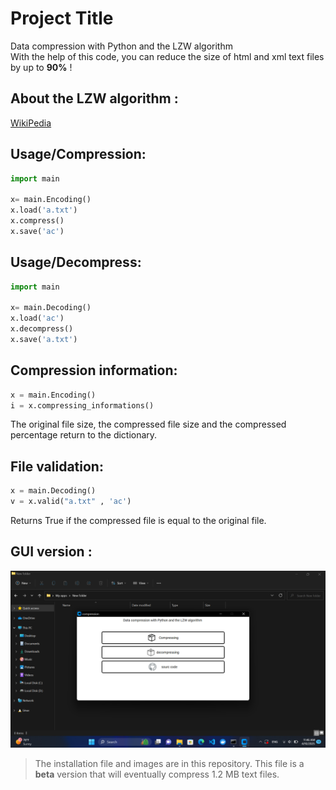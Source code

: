 
# Project Title

Data compression with Python and the LZW algorithm  
With the help of this code, you can reduce the size of html and xml text files by up to **90%** !

## About the LZW algorithm : 

[WikiPedia](https://en.wikipedia.org/wiki/Lempel%E2%80%93Ziv%E2%80%93Welch)


## Usage/Compression:

```python
import main 

x= main.Encoding()
x.load('a.txt')
x.compress()
x.save('ac')

```

## Usage/Decompress:

```python
import main 

x= main.Decoding()
x.load('ac')
x.decompress()
x.save('a.txt')

```



## Compression information:

```python
x = main.Encoding()
i = x.compressing_informations()
```
The original file size, the compressed file size and the compressed percentage return to the dictionary.



## File validation:

```python
x = main.Decoding()
v = x.valid("a.txt" , 'ac')

```
Returns True if the compressed file is equal to the original file.




## GUI version : 
<p align="center">
  <img src="https://raw.githubusercontent.com/itsMajid-dev/compression/refs/heads/main/screenshots/Screenshot%20(668).png" alt="compressing" />
</p>

> The installation file and images are in this repository. This file is a **beta** version that will eventually compress 1.2 MB text files.
